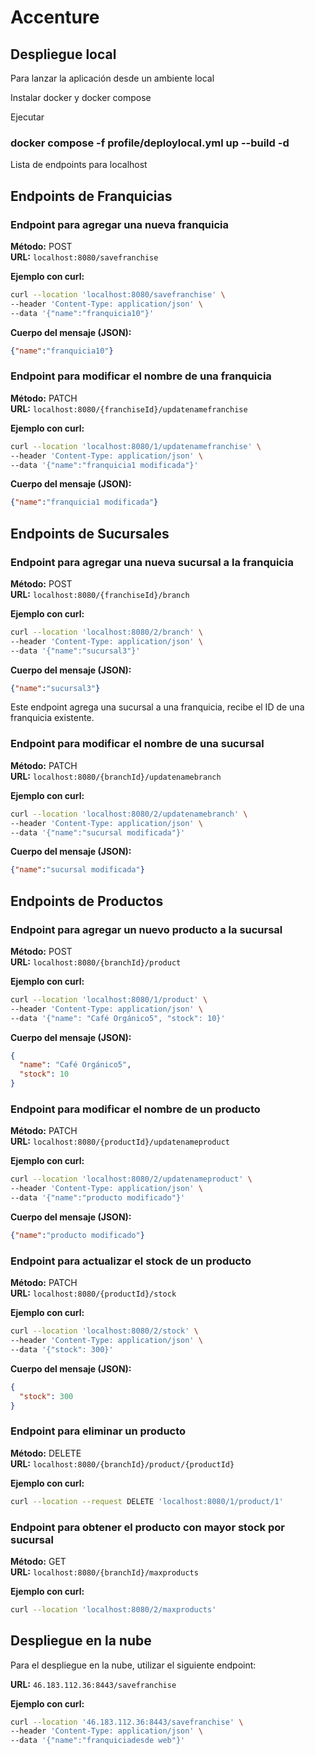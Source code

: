 # Accenture

## Despliegue local

Para lanzar la aplicación desde un ambiente local

Instalar docker y docker compose

Ejecutar

### docker compose -f profile/deploylocal.yml up --build -d

Lista de endpoints para localhost

## Endpoints de Franquicias

### Endpoint para agregar una nueva franquicia

**Método:** POST  
**URL:** `localhost:8080/savefranchise`

**Ejemplo con curl:**
```bash
curl --location 'localhost:8080/savefranchise' \
--header 'Content-Type: application/json' \
--data '{"name":"franquicia10"}'
```

**Cuerpo del mensaje (JSON):**
```json
{"name":"franquicia10"}
```

### Endpoint para modificar el nombre de una franquicia

**Método:** PATCH  
**URL:** `localhost:8080/{franchiseId}/updatenamefranchise`

**Ejemplo con curl:**
```bash
curl --location 'localhost:8080/1/updatenamefranchise' \
--header 'Content-Type: application/json' \
--data '{"name":"franquicia1 modificada"}'
```

**Cuerpo del mensaje (JSON):**
```json
{"name":"franquicia1 modificada"}
```

## Endpoints de Sucursales

### Endpoint para agregar una nueva sucursal a la franquicia

**Método:** POST  
**URL:** `localhost:8080/{franchiseId}/branch`

**Ejemplo con curl:**
```bash
curl --location 'localhost:8080/2/branch' \
--header 'Content-Type: application/json' \
--data '{"name":"sucursal3"}'
```

**Cuerpo del mensaje (JSON):**
```json
{"name":"sucursal3"}
```

Este endpoint agrega una sucursal a una franquicia, recibe el ID de una franquicia existente.

### Endpoint para modificar el nombre de una sucursal

**Método:** PATCH  
**URL:** `localhost:8080/{branchId}/updatenamebranch`

**Ejemplo con curl:**
```bash
curl --location 'localhost:8080/2/updatenamebranch' \
--header 'Content-Type: application/json' \
--data '{"name":"sucursal modificada"}'
```

**Cuerpo del mensaje (JSON):**
```json
{"name":"sucursal modificada"}
```

## Endpoints de Productos

### Endpoint para agregar un nuevo producto a la sucursal

**Método:** POST  
**URL:** `localhost:8080/{branchId}/product`

**Ejemplo con curl:**
```bash
curl --location 'localhost:8080/1/product' \
--header 'Content-Type: application/json' \
--data '{"name": "Café Orgánico5", "stock": 10}'
```

**Cuerpo del mensaje (JSON):**
```json
{
  "name": "Café Orgánico5",
  "stock": 10
}
```

### Endpoint para modificar el nombre de un producto

**Método:** PATCH  
**URL:** `localhost:8080/{productId}/updatenameproduct`

**Ejemplo con curl:**
```bash
curl --location 'localhost:8080/2/updatenameproduct' \
--header 'Content-Type: application/json' \
--data '{"name":"producto modificado"}'
```

**Cuerpo del mensaje (JSON):**
```json
{"name":"producto modificado"}
```

### Endpoint para actualizar el stock de un producto

**Método:** PATCH  
**URL:** `localhost:8080/{productId}/stock`

**Ejemplo con curl:**
```bash
curl --location 'localhost:8080/2/stock' \
--header 'Content-Type: application/json' \
--data '{"stock": 300}'
```

**Cuerpo del mensaje (JSON):**
```json
{
  "stock": 300
}
```

### Endpoint para eliminar un producto

**Método:** DELETE  
**URL:** `localhost:8080/{branchId}/product/{productId}`

**Ejemplo con curl:**
```bash
curl --location --request DELETE 'localhost:8080/1/product/1'
```

### Endpoint para obtener el producto con mayor stock por sucursal

**Método:** GET  
**URL:** `localhost:8080/{branchId}/maxproducts`

**Ejemplo con curl:**
```bash
curl --location 'localhost:8080/2/maxproducts'
```

## Despliegue en la nube

Para el despliegue en la nube, utilizar el siguiente endpoint:

**URL:** `46.183.112.36:8443/savefranchise`

**Ejemplo con curl:**
```bash
curl --location '46.183.112.36:8443/savefranchise' \
--header 'Content-Type: application/json' \
--data '{"name":"franquiciadesde web"}'
```